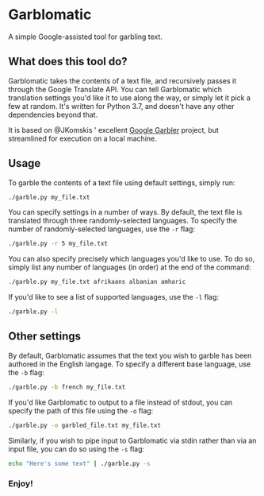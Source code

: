 
# Garblomatic

A simple Google-assisted tool for garbling text.

## What does this tool do?

Garblomatic takes the contents of a text file, and recursively passes it through the Google Translate API. You can tell Garblomatic which translation settings you'd like it to use along the way, or simply let it pick a few at random. It's written for Python 3.7, and doesn't have any other dependencies beyond that.

It is based on @JKomskis ' excellent [Google Garbler](https://github.com/JKomskis/GoogleGarbler) project, but streamlined for execution on a local machine.

## Usage

To garble the contents of a text file using default settings, simply run:

```bash
./garble.py my_file.txt
```

You can specify settings in a number of ways. By default, the text file is translated through three randomly-selected languages. To specify the number of randomly-selected languages, use the `-r` flag:

```bash
./garble.py -r 5 my_file.txt
```

You can also specify precisely which languages you'd like to use. To do so, simply list any number of languages (in order) at the end of the command:

```bash
./garble.py my_file.txt afrikaans albanian amharic
```

If you'd like to see a list of supported languages, use the `-l` flag:

```bash
./garble.py -l
```

## Other settings

By default, Garblomatic assumes that the text you wish to garble has been authored in the English langage. To specify a different base language, use the `-b` flag:

```bash
./garble.py -b french my_file.txt
```

If you'd like Garblomatic to output to a file instead of stdout, you can specify the path of this file using the `-o` flag:

```bash
./garble.py -o garbled_file.txt my_file.txt
```

Similarly, if you wish to pipe input to Garblomatic via stdin rather than via an input file, you can do so using the `-s` flag:

```bash
echo "Here's some text" | ./garble.py -s 
```

### Enjoy!
